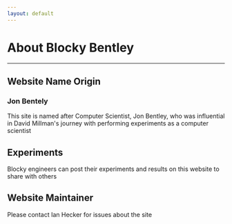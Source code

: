 ```yaml
---
layout: default
---
```


# About Blocky Bentley
---

## Website Name Origin
### Jon Bentely
This site is named after Computer Scientist, Jon Bentley, who was influential in David Millman's journey with performing experiments as a computer scientist

## Experiments
Blocky engineers can post their experiments and results on this website to share with others

## Website Maintainer
Please contact Ian Hecker for issues about the site
